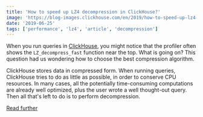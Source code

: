 ```yaml
---
title: 'How to speed up LZ4 decompression in ClickHouse?'
image: 'https://blog-images.clickhouse.com/en/2019/how-to-speed-up-lz4-decompression-in-clickhouse/main.jpg'
date: '2019-06-25'
tags: ['performance', 'lz4', 'article', 'decompression']
---
```


When you run queries in [ClickHouse](https://clickhouse.com/), you might notice that the profiler often shows the `LZ_decompress_fast` function near the top. What is going on? This question had us wondering how to choose the best compression algorithm.

ClickHouse stores data in compressed form. When running queries, ClickHouse tries to do as little as possible, in order to conserve CPU resources. In many cases, all the potentially time-consuming computations are already well optimized, plus the user wrote a well thought-out query. Then all that's left to do is to perform decompression.

[Read further](https://habr.com/en/company/yandex/blog/457612/)
